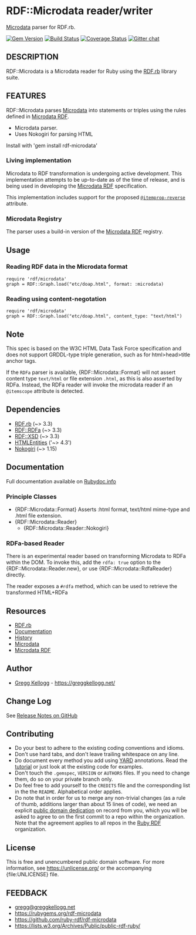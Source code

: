 # RDF::Microdata reader/writer

[Microdata][] parser for RDF.rb.

[![Gem Version](https://badge.fury.io/rb/rdf-microdata.svg)](https://badge.fury.io/rb/rdf-microdata)
[![Build Status](https://github.com/ruby-rdf/rdf-microdata/workflows/CI/badge.svg?branch=develop)](https://github.com/ruby-rdf/rdf-microdata/actions?query=workflow%3ACI)
[![Coverage Status](https://coveralls.io/repos/ruby-rdf/rdf-microdata/badge.svg?branch=develop)](https://coveralls.io/github/ruby-rdf/rdf-microdata?branch=develop)
[![Gitter chat](https://badges.gitter.im/ruby-rdf/rdf.png)](https://gitter.im/ruby-rdf/rdf)

## DESCRIPTION
RDF::Microdata is a Microdata reader for Ruby using the [RDF.rb][RDF.rb] library suite.

## FEATURES
RDF::Microdata parses [Microdata][] into statements or triples using the rules defined in [Microdata RDF][].

* Microdata parser.
* Uses Nokogiri for parsing HTML

Install with 'gem install rdf-microdata'

### Living implementation
Microdata to RDF transformation is undergoing active development. This implementation attempts to be up-to-date
as of the time of release, and is being used in developing the [Microdata RDF][] specification.

This implementation includes support for the proposed [``@itemprop-reverse``](https://www.w3.org/wiki/WebSchemas/InverseProperties#Proposed_Action:_New_attribute_.40itemprop-reverse) attribute.

### Microdata Registry
The parser uses a build-in version of the [Microdata RDF][] registry.

## Usage

### Reading RDF data in the Microdata format

    require 'rdf/microdata'
    graph = RDF::Graph.load("etc/doap.html", format: :microdata)

### Reading using content-negotation

    require 'rdf/microdata'
    graph = RDF::Graph.load("etc/doap.html", content_type: "text/html")
    
## Note
This spec is based on the W3C HTML Data Task Force specification and does not support
GRDDL-type triple generation, such as for html>head>title anchor tags.

If the `RDFa` parser is available, {RDF::Microdata::Format} will not assert content type `text/html` or file extension `.html`, as this is also asserted by RDFa. Instead, the RDFa reader will invoke the microdata reader if an `@itemscope` attribute is detected.
  
## Dependencies
* [RDF.rb](https://rubygems.org/gems/rdf) (~> 3.3)
* [RDF::RDFa](https://rubygems.org/gems/rdf-xsd) (~> 3.3)
* [RDF::XSD](https://rubygems.org/gems/rdf-xsd) (~> 3.3)
* [HTMLEntities](https://rubygems.org/gems/htmlentities) ('~> 4.3')
* [Nokogiri](https://rubygems.org/gems/nokogiri) (~> 1.15)

## Documentation
Full documentation available on [Rubydoc.info][Microdata doc]

### Principle Classes
* {RDF::Microdata::Format}
  Asserts :html format, text/html mime-type and .html file extension.
* {RDF::Microdata::Reader}
  * {RDF::Microdata::Reader::Nokogiri}


### RDFa-based Reader
There is an experimental reader based on transforming Microdata to RDFa within the DOM. To invoke
this, add the `rdfa: true` option to the {RDF::Microdata::Reader.new}, or
use {RDF::Microdata::RdfaReader} directly.

The reader exposes a `#rdfa` method, which can be used to retrieve the transformed HTML+RDFa

## Resources
* [RDF.rb][RDF.rb]
* [Documentation](https://ruby-rdf.github.io/rdf-microdata/)
* [History](file:History.md)
* [Microdata][]
* [Microdata RDF][]

## Author
* [Gregg Kellogg](https://github.com/gkellogg) - <https://greggkellogg.net/>

## Change Log

See [Release Notes on GitHub](https://github.com/ruby-rdf/rdf-microdata/releases)

## Contributing

* Do your best to adhere to the existing coding conventions and idioms.
* Don't use hard tabs, and don't leave trailing whitespace on any line.
* Do document every method you add using [YARD][] annotations. Read the
  [tutorial][YARD-GS] or just look at the existing code for examples.
* Don't touch the `.gemspec`, `VERSION` or `AUTHORS` files. If you need to
  change them, do so on your private branch only.
* Do feel free to add yourself to the `CREDITS` file and the corresponding
  list in the the `README`. Alphabetical order applies.
* Do note that in order for us to merge any non-trivial changes (as a rule
  of thumb, additions larger than about 15 lines of code), we need an
  explicit [public domain dedication][PDD] on record from you,
  which you will be asked to agree to on the first commit to a repo within the organization.
  Note that the agreement applies to all repos in the [Ruby RDF](https://github.com/ruby-rdf/) organization.

## License

This is free and unencumbered public domain software. For more information,
see <https://unlicense.org/> or the accompanying {file:UNLICENSE} file.

## FEEDBACK

* gregg@greggkellogg.net
* <https://rubygems.org/rdf-microdata>
* <https://github.com/ruby-rdf/rdf-microdata>
* <https://lists.w3.org/Archives/Public/public-rdf-ruby/>

[RDF.rb]:           https://github.com/ruby-rdf/rdf
[YARD]:             https://yardoc.org/
[YARD-GS]:          https://rubydoc.info/docs/yard/file/docs/GettingStarted.md
[PDD]:              https://unlicense.org/#unlicensing-contributions
[Microdata]:        https://dev.w3.org/html5/md/Overview.html                                      "HTML Microdata"
[Microdata RDF]:    https://dvcs.w3.org/hg/htmldata/raw-file/default/microdata-rdf/index.html     "Microdata to RDF"
[Microdata doc]:    https://ruby-rdf.github.io/rdf-microdata/frames
